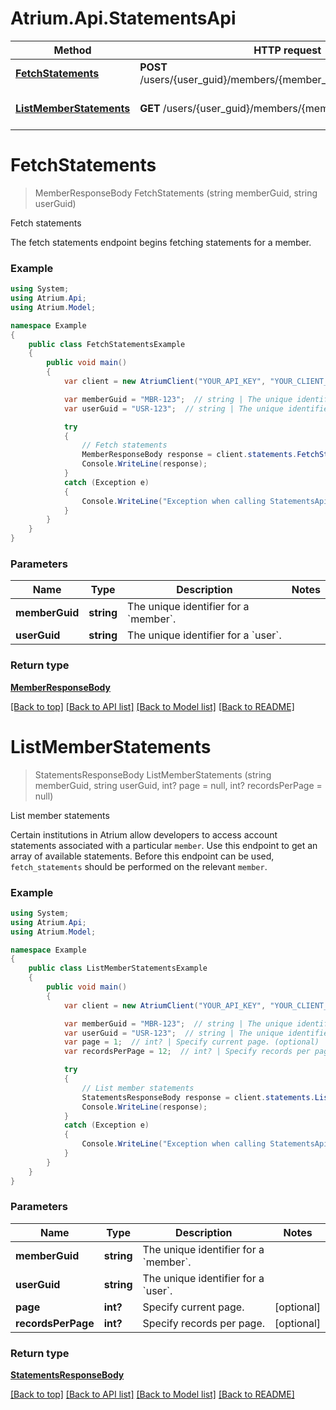 # Atrium.Api.StatementsApi

Method | HTTP request | Description
------------- | ------------- | -------------
[**FetchStatements**](StatementsApi.md#fetchstatements) | **POST** /users/{user_guid}/members/{member_guid}/fetch_statements | Fetch statements
[**ListMemberStatements**](StatementsApi.md#listmemberstatements) | **GET** /users/{user_guid}/members/{member_guid}/statements | List member statements


<a name="fetchstatements"></a>
# **FetchStatements**
> MemberResponseBody FetchStatements (string memberGuid, string userGuid)

Fetch statements

The fetch statements endpoint begins fetching statements for a member.

### Example
```csharp
using System;
using Atrium.Api;
using Atrium.Model;

namespace Example
{
    public class FetchStatementsExample
    {
        public void main()
        {
            var client = new AtriumClient("YOUR_API_KEY", "YOUR_CLIENT_ID");

            var memberGuid = "MBR-123";  // string | The unique identifier for a `member`.
            var userGuid = "USR-123";  // string | The unique identifier for a `user`.

            try
            {
                // Fetch statements
                MemberResponseBody response = client.statements.FetchStatements(memberGuid, userGuid);
                Console.WriteLine(response);
            }
            catch (Exception e)
            {
                Console.WriteLine("Exception when calling StatementsApi.FetchStatements: " + e.Message );
            }
        }
    }
}
```

### Parameters

Name | Type | Description  | Notes
------------- | ------------- | ------------- | -------------
 **memberGuid** | **string**| The unique identifier for a &#x60;member&#x60;. | 
 **userGuid** | **string**| The unique identifier for a &#x60;user&#x60;. | 

### Return type

[**MemberResponseBody**](MemberResponseBody.md)

[[Back to top]](#) [[Back to API list]](../README.md#documentation-for-api-endpoints) [[Back to Model list]](../README.md#documentation-for-models) [[Back to README]](../README.md)

<a name="listmemberstatements"></a>
# **ListMemberStatements**
> StatementsResponseBody ListMemberStatements (string memberGuid, string userGuid, int? page = null, int? recordsPerPage = null)

List member statements

Certain institutions in Atrium allow developers to access account statements associated with a particular `member`. Use this endpoint to get an array of available statements.  Before this endpoint can be used, `fetch_statements` should be performed on the relevant `member`. 

### Example
```csharp
using System;
using Atrium.Api;
using Atrium.Model;

namespace Example
{
    public class ListMemberStatementsExample
    {
        public void main()
        {
            var client = new AtriumClient("YOUR_API_KEY", "YOUR_CLIENT_ID");

            var memberGuid = "MBR-123";  // string | The unique identifier for a `member`.
            var userGuid = "USR-123";  // string | The unique identifier for a `user`.
            var page = 1;  // int? | Specify current page. (optional) 
            var recordsPerPage = 12;  // int? | Specify records per page. (optional) 

            try
            {
                // List member statements
                StatementsResponseBody response = client.statements.ListMemberStatements(memberGuid, userGuid, page, recordsPerPage);
                Console.WriteLine(response);
            }
            catch (Exception e)
            {
                Console.WriteLine("Exception when calling StatementsApi.ListMemberStatements: " + e.Message );
            }
        }
    }
}
```

### Parameters

Name | Type | Description  | Notes
------------- | ------------- | ------------- | -------------
 **memberGuid** | **string**| The unique identifier for a &#x60;member&#x60;. | 
 **userGuid** | **string**| The unique identifier for a &#x60;user&#x60;. | 
 **page** | **int?**| Specify current page. | [optional] 
 **recordsPerPage** | **int?**| Specify records per page. | [optional] 

### Return type

[**StatementsResponseBody**](StatementsResponseBody.md)

[[Back to top]](#) [[Back to API list]](../README.md#documentation-for-api-endpoints) [[Back to Model list]](../README.md#documentation-for-models) [[Back to README]](../README.md)

